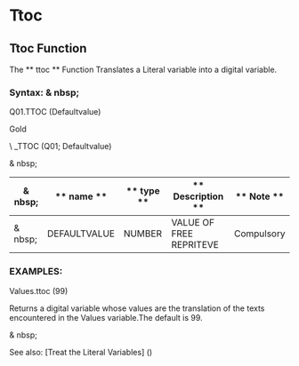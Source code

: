 # Ttoc

## Ttoc Function

The ** ttoc ** Function Translates a Literal variable into a digital variable.

### Syntax: & nbsp;

Q01.TTOC (Defaultvalue)

Gold

\ _TTOC (Q01; Defaultvalue)

& nbsp;

| & nbsp; | ** name ** | ** type ** | ** Description ** | ** Note ** |
| --- | --- | --- | --- | --- |
| & nbsp; | DEFAULTVALUE | NUMBER | VALUE OF FREE REPRITEVE | Compulsory |

### EXAMPLES:

Values.ttoc (99)

Returns a digital variable whose values ​​are the translation of the texts encountered in the Values ​​variable.The default is 99.

& nbsp;

See also: [Treat the Literal Variables] (<Trellious Little Little.md>)